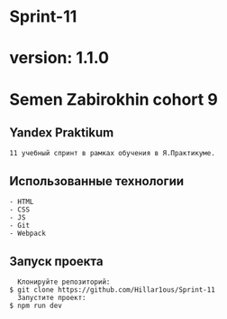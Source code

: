 # Sprint-11

# version: 1.1.0

# Semen Zabirokhin cohort 9

## Yandex Praktikum

    11 учебный спринт в рамках обучения в Я.Практикуме.

## Использованные технологии
    - HTML
    - CSS
    - JS
    - Git
    - Webpack

## Запуск проекта
      Клонируйте репозиторий:
    $ git clone https://github.com/Hillar1ous/Sprint-11
      Запустите проект:
    $ npm run dev  
    

[Яндекс-Практикум]: <https://praktikum.yandex.ru/>
[Webpack]: <https://webpack.js.org/> 